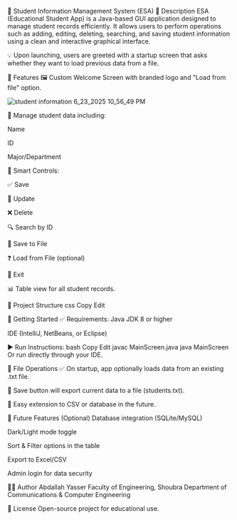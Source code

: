 
📘 Student Information Management System (ESA)
🧾 Description
ESA (Educational Student App) is a Java-based GUI application designed to manage student records efficiently. It allows users to perform operations such as adding, editing, deleting, searching, and saving student information using a clean and interactive graphical interface.

💡 Upon launching, users are greeted with a startup screen that asks whether they want to load previous data from a file.

🌟 Features
🖼️ Custom Welcome Screen with branded logo and "Load from file" option.

![student information 6_23_2025 10_56_49 PM](https://github.com/user-attachments/assets/f7b2022a-3dae-40b1-939d-2110d2d415d5)

📝 Manage student data including:

Name

ID

Major/Department

🧠 Smart Controls:

✅ Save

🔄 Update

❌ Delete

🔍 Search by ID

💾 Save to File

❓ Load from File (optional)

🚪 Exit

📊 Table view for all student records.

📂 Project Structure
css
Copy
Edit

🚀 Getting Started
✅ Requirements:
Java JDK 8 or higher

IDE (IntelliJ, NetBeans, or Eclipse)

▶️ Run Instructions:
bash
Copy
Edit
javac MainScreen.java
java MainScreen
Or run directly through your IDE.

💾 File Operations
✅ On startup, app optionally loads data from an existing .txt file.

📁 Save button will export current data to a file (students.txt).

🧠 Easy extension to CSV or database in the future.

🔧 Future Features (Optional)
Database integration (SQLite/MySQL)

Dark/Light mode toggle

Sort & Filter options in the table

Export to Excel/CSV

Admin login for data security

👨‍💻 Author
Abdallah Yasser
Faculty of Engineering, Shoubra
Department of Communications & Computer Engineering

📜 License
Open-source project for educational use.
